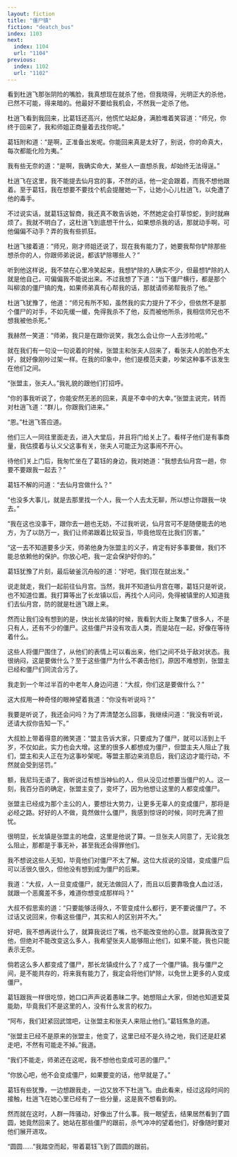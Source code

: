 ```yaml
---
layout: fiction
title: "僵尸镇"
fiction: "deatch_bus"
index: 1103
next:
  index: 1104
  url: "1104"
previous:
  index: 1102
  url: "1102"
---
```

看到杜逍飞那张阴险的嘴脸，我真想现在就杀了他，但我晓得，光明正大的杀他，已然不可能，得来暗的。他最好不要给我机会，不然我一定杀了他。

杜逍飞看到我回来，比葛钰还高兴，他慌忙站起身，满脸堆着笑容道：“师兄，你终于回来了，我和师姐正商量着去找你呢。”

葛钰附和道：“是啊，正准备出发呢。你能回来真是太好了，别说，你的命真大，每次都能化险为夷。”

我有些无奈的道：“是啊，我确实命大，某些人一直想杀我，却始终无法得逞。”

杜逍飞在这里，我不能提去仙月宫的事，不然的话，他一定会跟着，而我不想他跟着。至于葛钰，我在想要不要找个机会提醒她一下，让她小心儿杜逍飞，以免遭了他的毒手。

不过说实话，就葛钰这智商，我还真不敢告诉她，不然她定会打草惊蛇，到时就麻烦了。我就不明白了，这杜逍飞到底想干什么，如果想杀我的话，那就动手啊，可他偏偏不动手？弄的我有些抓狂。

杜逍飞接着道：“师兄，刚才师姐还说了，现在我有能力了，她要我帮你铲除那些想杀你的人，你跟师弟说说，都该铲除哪些人？”

听到他这样说，我不禁在心里冷笑起来，我想铲除的人确实不少，但最想铲除的人就是他自己，可偏偏我不能说出来。不过我想了下道：“当下僵尸横行，都是那个叫柳浪的僵尸搞的鬼，如果师弟真有心帮我的话，那就请师弟帮我杀了他。”

杜逍飞犹豫了，他道：“师兄有所不知，虽然我的实力提升了不少，但依然不是那个僵尸的对手，不如先缓一缓，免得我杀不了他，反而被他所杀，我相信师兄也不想我被他杀死。”

我赫然一笑道：“师弟，我只是在跟你说笑，我怎么会让你一人去涉险呢。”

就在我们有一句没一句说着的时候，张盟主和张夫人回来了，看张夫人的脸色不太好，就好像刚吵过架一样。在我的印象中，他们是模范夫妻，吵架这种事不该发生在他们之间。

“张盟主，张夫人。”我礼貌的跟他们打招呼。

“你的事我听说了，你能安然无恙的回来，真是不幸中的大幸。”张盟主说完，转而对杜逍飞道：“群儿，你跟我们进来。”

“恩。”杜逍飞答应道。

他们三人一同往里面走去，进入大堂后，并且将门给关上了。看样子他们是有事商量，我估摸着与认义父这事有关，张夫人可能正为这事闹不开心。

待他们关上门后，我匆忙坐在了葛钰的身边，我对她道：“我想去仙月宫一趟，你要不要跟我一起去？”

葛钰不解的问道：“去仙月宫做什么？”

“也没多大事儿，就是去那里找一个人，我一个人去太无聊，所以想让你跟我一块去。”

“我在这也没事干，跟你去一趟也无妨，不过我听说，仙月宫可不是随便能去的地方，为了以防万一，我们让师弟跟着比较妥当，毕竟他现在比我们厉害。”

“这一去不知道要多少天，师弟他身为张盟主的义子，肯定有好多事要做，我们不能总依赖他的保护。你放心吧，我一定会保护好你的。”

葛钰犹豫了片刻，最后破釜沉舟般的道：“好吧，我们现在就出发。”

说走就走，我们一起前往仙月宫。当然，我并不知道仙月宫在哪，葛钰只是听说，也不知道位置。我打算等出了长龙镇以后，再找个人问问，免得被镇里的人知道我们去仙月宫，防的就是杜逍飞跟上来。

然而让我们没有想到的是，快出长龙镇的时候，我看到大街上聚集了很多人，不是只有人，还有不少的僵尸。这些僵尸并没有攻击人类，而是站在一起，好像在等待着什么。

这些人将僵尸围住了，从他们的表情上可以看出来，他们之间不处于敌对状态。我很纳闷，这是要做什么？至于这些僵尸为什么不袭击他们，原因不难想到，张盟主已经和僵尸们同流合污了。

我走到一个年过半百的中老年人身边问道：“大叔，你们这是要做什么？”

这大叔用一种奇怪的眼神望着我道：“你没有听说吗？”

我要是听说了，我还会问吗？为了弄清楚怎么回事，我继续问道：“我没有听说，还请大叔你告知一下。”

大叔脸上带着得意的微笑道：“盟主告诉大家，只要成为了僵尸，就可以活到上千岁，不仅如此，实力也会大增。这里的很多人都想成为僵尸，但盟主夫人阻止了我们，盟主和夫人正在为这事吵架呢。等盟主那边来消息后，我们这边才能行动，不然就会受到惩罚。”

额，我尼玛无语了，我听说过有想当神仙的人，但从没见过想要当僵尸的人。这一刻，我百分百的确定，张盟主变了，变坏了，因为他想让这里的人都变成僵尸。

张盟主已经成为那个主公的人，要想壮大势力，让更多无辜人的变成僵尸，那将是必经之路。好好的人不做，竟然做什么僵尸，我感到惊讶的时候，同时充满了担忧。

很明显，长龙镇是张盟主的地盘，这里是他说了算。一旦张夫人同意了，无论我怎么阻止，那都是于事无补，甚至我还会得罪他们。

我不想说这些人无知，毕竟他们对僵尸不太了解。这位大叔说的没错，变成僵尸后可以活很久很久，但他没有想到成为僵尸的后果。

我道：“大叔，人一旦变成僵尸，就无法做回人了，而且以后要靠吸食人血过活，就跟一个恶魔差不多，难道你想变成那样吗？”

大叔不假思索的道：“只要能够活得久，不管变成什么都行，更不要说僵尸了。不过话又说回来，你看这些僵尸，其实和人的区别并不大。”

好吧，我不想再说什么了，就算我说烂了嘴，也不能改变他的心意。就算我改变了他，但绝对不能改变这么多人，我希望张夫人能够阻止他们，如果不能，我也只能表示无奈。

倘若这么多人都变成了僵尸，那长龙镇成什么了？成了一个僵尸镇。我与僵尸之间，是不能共存的，将来我有能力了，我定会将他们铲除，以免世上更多的人变成僵尸。

葛钰跟我一样很吃惊，她口口声声说着愚昧二字。她想阻止大家，但她也知道爱莫能助，毕竟我们不是这里的人，没有什么发言的权力。

“阿布，我们赶紧回武馆吧，让张盟主和张夫人来阻止他们。”葛钰焦急的道。

“张盟主已经不是原来的张盟主，他变了，这里已经不是久待之地，我们还是赶紧走吧，不然有可能走不掉。”我道。

“我们不能走，师弟还在这呢，我不想他也变成可恶的僵尸。”

“你放心吧，他不会变成僵尸，如果要变的话，他早就是了。”

葛钰有些犹豫，一边想跟我走，一边又放不下杜逍飞。由此看来，经过这段时间的接触，杜逍飞在她心里已经有了一些分量，这是我不想看到的。

然而就在这时，人群一阵骚动，好像出了什么事。我一眼望去，结果居然看到了圆圆，她竟然回来了。她站在那些僵尸的跟前，杀气冲冲的望着他们，好像随时要对他们展开进攻。

“圆圆……”我踏空而起，带着葛钰飞到了圆圆的跟前。